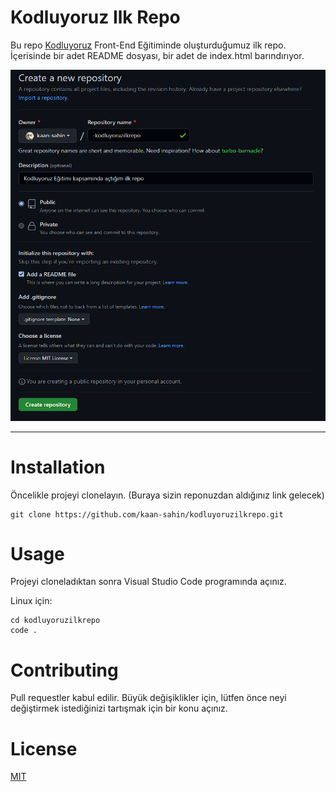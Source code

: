 # **Kodluyoruz Ilk Repo**

Bu repo [Kodluyoruz](https://www.kodluyoruz.org/) Front-End Eğitiminde oluşturduğumuz ilk repo. İçerisinde bir adet README dosyası, bir adet de index.html barındırıyor.

![image](figures\repo.png)

****
# **Installation**

Öncelikle projeyi clonelayın. (Buraya sizin reponuzdan aldığınız link gelecek)

```
git clone https://github.com/kaan-sahin/kodluyoruzilkrepo.git
```

# **Usage**

Projeyi cloneladıktan sonra Visual Studio Code programında açınız.

Linux için:

```
cd kodluyoruzilkrepo
code .
```

# **Contributing**

Pull requestler kabul edilir. Büyük değişiklikler için, lütfen önce neyi değiştirmek istediğinizi tartışmak için bir konu açınız.

# **License**

[MIT](https://choosealicense.com/licenses/mit/)

